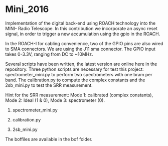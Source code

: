 # Mini_2016

Implementation of the digital back-end using ROACH technology into the MINI- Radio Telescope. In this contribution we incorporate an async reset signal, in order to trigger a new accumulation using the gpio in the ROACH. 

In the ROACH-I for cabling convenience, two of the GPIO pins are also wired to SMA connectors. We are using the J11 sma connector. The GPIO input takes 0-3.3V, ranging from DC to ~10MHz.


Several scripts have been written, the latest version are online here in the repository. Three python scripts are necessary for test this project: spectrometer_mini.py to perform two spectrometers with one bram per band. The calibration.py to compute the complex constants and the 2sb_mini.py to test the SRR measurement.

Hint for the SRR measurement: Mode 1: calibrated (complex constants), Mode 2: Ideal (1 & 0), Mode 3: spectrometer (0).

1) spectrometer_mini.py

2) calibration.py

3) 2sb_mini.py 

The boffiles are available in the bof folder.
